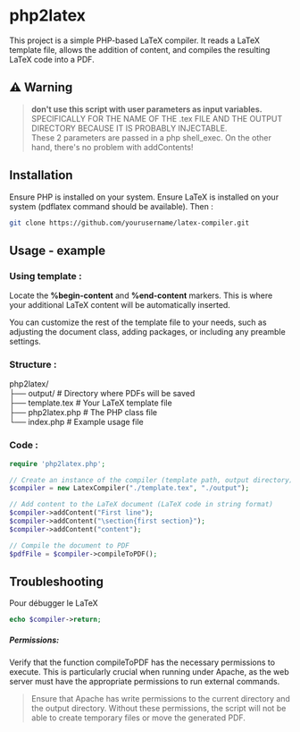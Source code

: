 # php2latex

This project is a simple PHP-based LaTeX compiler. It reads a LaTeX template file, allows the addition of content, and compiles the resulting LaTeX code into a PDF.

## ⚠️ Warning
> **don't use this script with user parameters as input variables.**  
> SPECIFICALLY FOR THE NAME OF THE .tex FILE AND THE OUTPUT DIRECTORY BECAUSE IT IS PROBABLY INJECTABLE.  
> These 2 parameters are passed in a php shell_exec. On the other hand, there's no problem with addContents!

## Installation
Ensure PHP is installed on your system.
Ensure LaTeX is installed on your system (pdflatex command should be available).
Then :
```bash
git clone https://github.com/yourusername/latex-compiler.git
```

## Usage - example

### Using template :
Locate the **%begin-content** and **%end-content** markers. This is where your additional LaTeX content will be automatically inserted.

You can customize the rest of the template file to your needs, such as adjusting the document class, adding packages, or including any preamble settings.

### Structure :

php2latex/  
├── output/             # Directory where PDFs will be saved  
├── template.tex        # Your LaTeX template file  
├── php2latex.php       # The PHP class file  
└── index.php           # Example usage file  

### Code :

```php
require 'php2latex.php';

// Create an instance of the compiler (template path, output directory)
$compiler = new LatexCompiler("./template.tex", "./output");

// Add content to the LaTeX document (LaTeX code in string format)
$compiler->addContent("First line");
$compiler->addContent("\section{first section}");
$compiler->addContent("content");

// Compile the document to PDF
$pdfFile = $compiler->compileToPDF();
```

## Troubleshooting

Pour débugger le LaTeX
```php
echo $compiler->return;
```

##### Permissions:

Verify that the function compileToPDF has the necessary permissions to execute. This is particularly crucial when running under Apache, as the web server must have the appropriate permissions to run external commands.

> Ensure that Apache has write permissions to the current directory and the output directory. Without these permissions, the script will not be able to create temporary files or move the generated PDF.